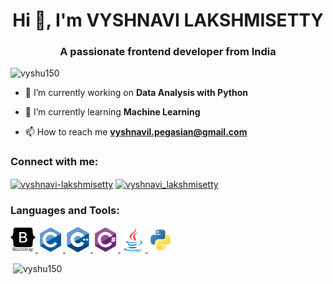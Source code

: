 <h1 align="center">Hi 👋, I'm VYSHNAVI LAKSHMISETTY</h1>
<h3 align="center">A passionate frontend developer from India</h3>

<p align="left"> <img src="https://komarev.com/ghpvc/?username=vyshu150&label=Profile%20views&color=0e75b6&style=flat" alt="vyshu150" /> </p>

- 🔭 I’m currently working on **Data Analysis with Python**

- 🌱 I’m currently learning **Machine Learning**

- 📫 How to reach me **vyshnavil.pegasian@gmail.com**

<h3 align="left">Connect with me:</h3>
<p align="left">
<a href="https://linkedin.com/in/vyshnavi-lakshmisetty" target="blank"><img align="center" src="https://raw.githubusercontent.com/rahuldkjain/github-profile-readme-generator/master/src/images/icons/Social/linked-in-alt.svg" alt="vyshnavi-lakshmisetty" height="30" width="40" /></a>
<a href="https://instagram.com/vyshnavi_lakshmisetty" target="blank"><img align="center" src="https://raw.githubusercontent.com/rahuldkjain/github-profile-readme-generator/master/src/images/icons/Social/instagram.svg" alt="vyshnavi_lakshmisetty" height="30" width="40" /></a>
</p>

<h3 align="left">Languages and Tools:</h3>
<p align="left"> <a href="https://getbootstrap.com" target="_blank" rel="noreferrer"> <img src="https://raw.githubusercontent.com/devicons/devicon/master/icons/bootstrap/bootstrap-plain-wordmark.svg" alt="bootstrap" width="40" height="40"/> </a> <a href="https://www.cprogramming.com/" target="_blank" rel="noreferrer"> <img src="https://raw.githubusercontent.com/devicons/devicon/master/icons/c/c-original.svg" alt="c" width="40" height="40"/> </a> <a href="https://www.w3schools.com/cpp/" target="_blank" rel="noreferrer"> <img src="https://raw.githubusercontent.com/devicons/devicon/master/icons/cplusplus/cplusplus-original.svg" alt="cplusplus" width="40" height="40"/> </a> <a href="https://www.w3schools.com/cs/" target="_blank" rel="noreferrer"> <img src="https://raw.githubusercontent.com/devicons/devicon/master/icons/csharp/csharp-original.svg" alt="csharp" width="40" height="40"/> </a> <a href="https://www.java.com" target="_blank" rel="noreferrer"> <img src="https://raw.githubusercontent.com/devicons/devicon/master/icons/java/java-original.svg" alt="java" width="40" height="40"/> </a> <a href="https://www.python.org" target="_blank" rel="noreferrer"> <img src="https://raw.githubusercontent.com/devicons/devicon/master/icons/python/python-original.svg" alt="python" width="40" height="40"/> </a> </p>

<p>&nbsp;<img align="center" src="https://github-readme-stats.vercel.app/api?username=vyshu150&show_icons=true&locale=en" alt="vyshu150" /></p>
